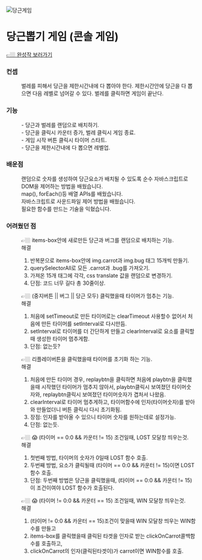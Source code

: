 <img src="https://user-images.githubusercontent.com/87287296/138561621-ad44f0b2-3f83-4364-a2d2-81eeb05f40d9.gif" alt="당근게임">

<h1 class="desc-title">당근뽑기 게임 (콘솔 게임)</h2>
<a
  href="https://rjhee.github.io/diggingcarrot-game/"
  target="_blank"
  class="link"
  >👉🏼 완성작 보러가기</a
>
<dl class="desc-cover">
  <dt>
    <h3>컨셉</h3>
  </dt>
  <dd>
    벌레를 피해서 당근을 제한시간내에 다 뽑아야 한다. 제한시간안에
    당근을 다 뽑으면 다음 레벨로 넘어갈 수 있다. 벌레를 클릭하면
    게임이 끝난다.
  </dd>
  <dt>
    <h3>기능</h3>
  </dt>
  <dd>- 당근과 벌레를 랜덤으로 배치하기.</dd>
  <dd>- 당근을 클릭시 카운터 증가, 벌레 클릭시 게임 종료.</dd>
  <dd>- 게임 시작 버튼 클릭시 타이머 스타트.</dd>
  <dd>- 당근을 제한시간내에 다 뽑으면 레벨업.</dd>

  <dt>
    <h3>배운점</h3>
  </dt>
  <dd>
    랜덤으로 숫자를 생성하여 당근요소가 배치될 수 있도록 순수
    자바스크립트로 DOM을 제어하는 방법을 배웠습니다.
  </dd>
  <dd>map(), forEach()등 배열 APIs를 배웠습니다.</dd>
  <dd>자바스크립트로 사운드파일 제어 방법을 배웠습니다.</dd>
  <dd>필요한 함수를 만드는 기술을 익혔습니다.</dd>
  <dt>
    <h3>어려웠던 점</h3>
  </dt>
  
<dl>
  <dd>👉🏼 items-box안에 새로만든 당근과 버그를 랜덤으로 배치하는 기능.</dd>
  <dd>해결
    <ol>
      <li>반복문으로 items-box안에 img.carrot과 img.bug 태그 15개씩 만들기.</li>
      <li>querySelectorAll로 모든 .carrot과 .bug를 가져오기.</li>
      <li>가져온 15개 태그에 각각, css translate 값을 랜덤으로 변경하기.</li>
      <li>단점: 코드 너무 길다 총 30줄이상.</li>
    </ol>
  </dt>
  <dd>👉🏼 (중지버튼 || 버그 || 당근 모두) 클릭했을때 타이머가 멈추는
    기능.</dd>
  <dd>해결
    <ol>
      <li>처음에 setTimeout로 만든 타이머로는 clearTimeout 사용할수 없어서
        처음에 만든 타이머를 setInterval로 다시만듬.</li>
        <li>setInterval로 타이머를 더
          간단하게 만들고 clearInterval로 요소를 클릭할때 생성한 타이머 멈추게함.</li>
          <li>단점:
            없는듯?</li>
    </ol>
  </dd>
  
  <dd> 👉🏼 리플레이버튼을 클릭했을때 타이머를 초기화 하는 기능.</dd>
  <dd>해결
    <ol>
      <li>처음에
        만든 타이머 경우, replaybtn을 클릭하면 처음에 playbtn을 클릭했을때 시작했던
        타이머가 멈추지 않아서, playbtn클릭시 보여졌던 타이머숫자와, replaybtn클릭시
        보여졌던 타이머숫자가 겹처서 나왔음.</li>
      <li>clearInterval로 타이머 멈추게하고,
        타이머함수에 인자(타이머숫자)를 받아와 만들었더니 버튼 클릭시 다시 초기화됨.</li>
      <li>장점: 인자를 받아올 수 있으니 타이머 숫자를 원하는데로 설정가능. </li>
      <li>단점: 없는듯.</li>
    </ol>
  </dd>
  
  <dd>👉🏼 😱 (타이머 == 0:0 && 카운터 != 15) 조건일때, LOST 모달창 띄우는것.</dd>
  <dd>해결
    <ol>
      <li>첫번째 방법, 타이머의 숫자가 0일때 LOST 함수 호출.</li>
      <li>두번째 방법, 요소가
        클릭될때 (타이머 == 0:0 && 카운터 != 15)이면 LOST함수 호출.</li>
      <li> 단점: 두번째 방법은
        당근을 클릭했을때, (타이머 == 0:0 && 카운터 != 15) 이 조건이여야 LOST 함수가
        호출된다.</li>
    </ol>
  </dd>
  
  <dd>👉🏼 😱 (타이머 != 0:0 && 카운터 == 15) 조건일때, WIN 모달창 띄우는것.</dd>
  <dd>해결
    <ol>
      <li>(타이머 != 0:0 && 카운터 == 15)조건이 맞을때 WIN 모달창 띄우는
        WIN함수를 만들고</li>
      <li>items-box를 클릭했을때 클릭된 타겟을 인자로 받는
        clickOnCarrot콜백함수를 호출하고,</li>
      <li>clickOnCarrot의 인자(클릭된타겟이)가
        carrot이면 WIN함수를 호출.</li>
    </ol>
  </dd>
</dl>
</dl>

